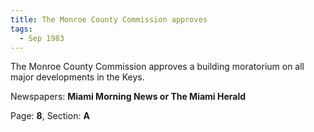 ```yaml
---  
title: The Monroe County Commission approves  
tags:  
  - Sep 1983  
---  
```

  
The Monroe County Commission approves a building moratorium on all major developments in the Keys.  
  
Newspapers: **Miami Morning News or The Miami Herald**  
  
Page: **8**, Section: **A** 

